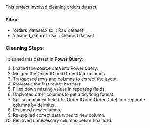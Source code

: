 This project involved cleaning orders dataset.


### Files:
- 'orders_dataset.xlsx' : Raw dataset
- 'cleaned_dataset.xlsx' : Cleaned dataset


### Cleaning Steps:
I cleaned this dataset in **Power Query**:


1. Loaded the source data into Power Query.
2. Merged the Order ID and Order Date columns.
3. Transposed rows and columns to correct the layout.
4. Promoted the first row to headers.
5. Filled down missing values in repeating fields.
6. Unpivoted other columns to get a tidy/long format.
7. Split a combined field (the Order ID and Order Date) into separate columns by delimiter.
8. Renamed new columns.
9. Re-applied correct data types to new column.
10. Removed unnecessary columns before final load. 
